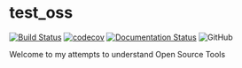 # test_oss

[![Build Status](https://travis-ci.org/jnkm/test_oss.svg?branch=master)](https://travis-ci.org/jnkm/test_oss)
[![codecov](https://codecov.io/gh/jnkm/test_oss/branch/master/graph/badge.svg)](https://codecov.io/gh/jnkm/test_oss)
[![Documentation Status](https://readthedocs.org/projects/test-oss/badge/?version=latest)](https://test-oss.readthedocs.io/en/latest/?badge=latest)
![GitHub](https://img.shields.io/github/license/mashape/apistatus.svg)

Welcome to my attempts to understand Open Source Tools
